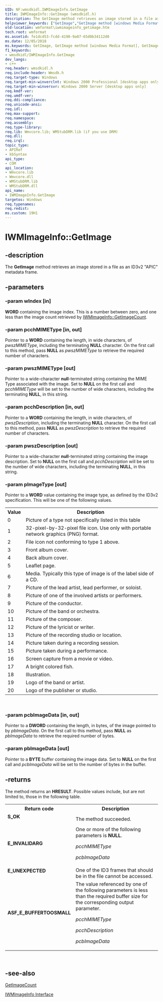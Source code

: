 ```yaml
---
UID: NF:wmsdkidl.IWMImageInfo.GetImage
title: IWMImageInfo::GetImage (wmsdkidl.h)
description: The GetImage method retrieves an image stored in a file as an ID3v2 &#0034;APIC&#0034; metadata frame.helpviewer_keywords: ["GetImage","GetImage method [windows Media Format]","GetImage method [windows Media Format]","IWMImageInfo interface","IWMImageInfo interface [windows Media Format]","GetImage method","IWMImageInfo.GetImage","IWMImageInfo::GetImage","IWMImageInfoGetImage","wmformat.iwmimageinfo_getimage","wmsdkidl/IWMImageInfo::GetImage"]
old-location: wmformat\iwmimageinfo_getimage.htm
tech.root: wmformat
ms.assetid: fe1dcd53-fcdd-4190-9a07-65d0b34112d0
ms.date: 12/05/2018
ms.keywords: GetImage, GetImage method [windows Media Format], GetImage method [windows Media Format],IWMImageInfo interface, IWMImageInfo interface [windows Media Format],GetImage method, IWMImageInfo.GetImage, IWMImageInfo::GetImage, IWMImageInfoGetImage, wmformat.iwmimageinfo_getimage, wmsdkidl/IWMImageInfo::GetImage
f1_keywords:
- wmsdkidl/IWMImageInfo.GetImage
dev_langs:
- c++
req.header: wmsdkidl.h
req.include-header: Wmsdk.h
req.target-type: Windows
req.target-min-winverclnt: Windows 2000 Professional [desktop apps only],Windows Media Format 7 SDK, or later versions of the SDK
req.target-min-winversvr: Windows 2000 Server [desktop apps only]
req.kmdf-ver: 
req.umdf-ver: 
req.ddi-compliance: 
req.unicode-ansi: 
req.idl: 
req.max-support: 
req.namespace: 
req.assembly: 
req.type-library: 
req.lib: Wmvcore.lib; WMStubDRM.lib (if you use DRM)
req.dll: 
req.irql: 
topic_type:
- APIRef
- kbSyntax
api_type:
- COM
api_location:
- Wmvcore.lib
- Wmvcore.dll
- WMStubDRM.lib
- WMStubDRM.dll
api_name:
- IWMImageInfo.GetImage
targetos: Windows
req.typenames: 
req.redist: 
ms.custom: 19H1
---
```


# IWMImageInfo::GetImage


## -description



The <b>GetImage</b> method retrieves an image stored in a file as an ID3v2 "APIC" metadata frame.




## -parameters




### -param wIndex [in]

<b>WORD</b> containing the image index. This is a number between zero, and one less than the image count retrieved by <a href="https://docs.microsoft.com/windows/desktop/api/wmsdkidl/nf-wmsdkidl-iwmimageinfo-getimagecount">IWMImageInfo::GetImageCount</a>.


### -param pcchMIMEType [in, out]

Pointer to a <b>WORD</b> containing the length, in wide characters, of <i>pwszMIMEType</i>, including the terminating <b>NULL</b> character. On the first call to this method, pass <b>NULL</b> as <i>pwszMIMEType</i> to retrieve the required number of characters.


### -param pwszMIMEType [out]

Pointer to a wide-character <b>null</b>-terminated string containing the MIME Type associated with the image. Set to <b>NULL</b> on the first call and <i>pcchMIMEType</i> will be set to the number of wide characters, including the terminating <b>NULL</b>, in this string.


### -param pcchDescription [in, out]

Pointer to a <b>WORD</b> containing the length, in wide characters, of <i>pwszDescription</i>, including the terminating <b>NULL</b> character. On the first call to this method, pass <b>NULL</b> as <i>pwszDescription</i> to retrieve the required number of characters.


### -param pwszDescription [out]

Pointer to a wide-character <b>null</b>-terminated string containing the image description. Set to <b>NULL</b> on the first call and <i>pcchDescription</i> will be set to the number of wide characters, including the terminating <b>NULL</b>, in this string.


### -param pImageType [out]

Pointer to a <b>WORD</b> value containing the image type, as defined by the ID3v2 specification. This will be one of the following values.

<table>
<tr>
<th>Value
                </th>
<th>Description
                </th>
</tr>
<tr>
<td>0</td>
<td>Picture of a type not specifically listed in this table</td>
</tr>
<tr>
<td>1</td>
<td>32-pixel-by-32-pixel file icon. Use only with portable network graphics (PNG) format.</td>
</tr>
<tr>
<td>2</td>
<td>File icon not conforming to type 1 above.</td>
</tr>
<tr>
<td>3</td>
<td>Front album cover.</td>
</tr>
<tr>
<td>4</td>
<td>Back album cover.</td>
</tr>
<tr>
<td>5</td>
<td>Leaflet page.</td>
</tr>
<tr>
<td>6</td>
<td>Media. Typically this type of image is of the label side of a CD.</td>
</tr>
<tr>
<td>7</td>
<td>Picture of the lead artist, lead performer, or soloist.</td>
</tr>
<tr>
<td>8</td>
<td>Picture of one of the involved artists or performers.</td>
</tr>
<tr>
<td>9</td>
<td>Picture of the conductor.</td>
</tr>
<tr>
<td>10</td>
<td>Picture of the band or orchestra.</td>
</tr>
<tr>
<td>11</td>
<td>Picture of the composer.</td>
</tr>
<tr>
<td>12</td>
<td>Picture of the lyricist or writer.</td>
</tr>
<tr>
<td>13</td>
<td>Picture of the recording studio or location.</td>
</tr>
<tr>
<td>14</td>
<td>Picture taken during a recording session.</td>
</tr>
<tr>
<td>15</td>
<td>Picture taken during a performance.</td>
</tr>
<tr>
<td>16</td>
<td>Screen capture from a movie or video.</td>
</tr>
<tr>
<td>17</td>
<td>A bright colored fish.</td>
</tr>
<tr>
<td>18</td>
<td>Illustration.</td>
</tr>
<tr>
<td>19</td>
<td>Logo of the band or artist.</td>
</tr>
<tr>
<td>20</td>
<td>Logo of the publisher or studio.</td>
</tr>
</table>
 


### -param pcbImageData [in, out]

Pointer to a <b>DWORD</b> containing the length, in bytes, of the image pointed to by <i>pbImageData</i>. On the first call to this method, pass <b>NULL</b> as <i>pbImageData</i> to retrieve the required number of bytes.


### -param pbImageData [out]

Pointer to a <b>BYTE</b> buffer containing the image data. Set to <b>NULL</b> on the first call and <i>pcbImageData</i> will be set to the number of bytes in the buffer.


## -returns



The method returns an <b>HRESULT</b>. Possible values include, but are not limited to, those in the following table.

<table>
<tr>
<th>Return code</th>
<th>Description</th>
</tr>
<tr>
<td width="40%">
<dl>
<dt><b>S_OK</b></dt>
</dl>
</td>
<td width="60%">
The method succeeded.

</td>
</tr>
<tr>
<td width="40%">
<dl>
<dt><b>E_INVALIDARG</b></dt>
</dl>
</td>
<td width="60%">
One or more of the following parameters is <b>NULL</b>.

<i>pcchMIMEType</i>

<b><i></i></b>

<i>pcbImageData</i>

</td>
</tr>
<tr>
<td width="40%">
<dl>
<dt><b>E_UNEXPECTED</b></dt>
</dl>
</td>
<td width="60%">
One of the ID3 frames that should be in the file cannot be accessed.

</td>
</tr>
<tr>
<td width="40%">
<dl>
<dt><b>ASF_E_BUFFERTOOSMALL</b></dt>
</dl>
</td>
<td width="60%">
The value referenced by one of the following parameters is less than the required buffer size for the corresponding output parameter.

<i>pcchMIMEType</i>

<i>pcchDescription</i>

<i>pcbImageData</i>

</td>
</tr>
</table>
 




## -see-also




<a href="https://docs.microsoft.com/windows/desktop/api/wmsdkidl/nf-wmsdkidl-iwmimageinfo-getimagecount">GetImageCount</a>



<a href="https://docs.microsoft.com/windows/desktop/api/wmsdkidl/nn-wmsdkidl-iwmimageinfo">IWMImageInfo Interface</a>
 

 

